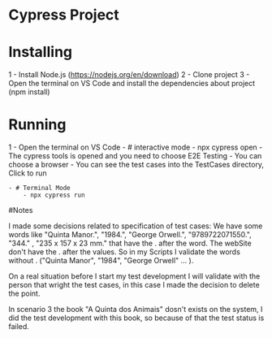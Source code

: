 # Cypress Project

# Installing

1 - Install Node.js (https://nodejs.org/en/download)
2 - Clone project
3 - Open the terminal on VS Code and install the dependencies about project (npm install)


# Running

1 - Open the terminal on VS Code 
    - # interactive mode
        - npx cypress open 
            - The cypress tools is opened and you need to choose E2E Testing
            - You can choose a browser
            - You can see the test cases into the TestCases directory, Click to run
    
    - # Terminal Mode
        - npx cypress run



#Notes

I made some decisions related to specification of test cases:
We have some words like "Quinta Manor.",  "1984.", "George Orwell.",  "9789722071550.", "344." , "235 x 157 x 23 mm." that have the . after the word. The webSite don't have the . after the values. So in my Scripts I validate the words without . ("Quinta Manor",  "1984", "George Orwell" ... ).

On a real situation before I start my test development I will validate with the person that wright the test cases, in this case I made the decision to delete the point.

In scenario 3 the book "A Quinta dos Animais" dosn't exists on the system, I did the test development with this book, so because of that the test status is failed.  

